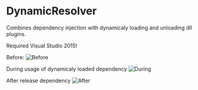 # DynamicResolver
Combines dependency injection with dynamicaly loading and unloading dll plugins.

Required Visual Studio 2015!

Before:
![Before](http://lukasz-jankowski.pl/wp-content/uploads/2016/03/1.png "Before")

During usage of dynamicaly loaded dependency
![During](http://lukasz-jankowski.pl/wp-content/uploads/2016/03/2.png "During")

After release dependency
![After](http://lukasz-jankowski.pl/wp-content/uploads/2016/03/3.png "After")
